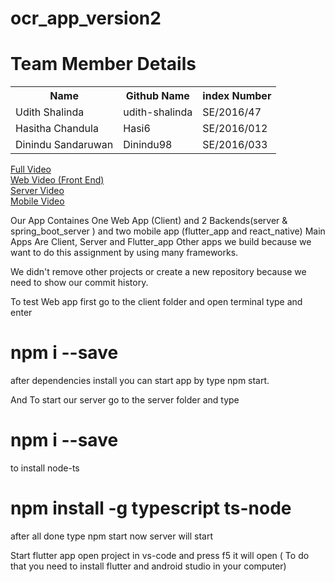 # ocr_app_version2
# Team Member Details

<table style="width:100%">
  <tr>
    <th>Name</th>
    <th>Github Name</th>
    <th>index Number</th>
  </tr>
  <tr>
    <td>Udith Shalinda</td>
    <td>udith-shalinda</td>
    <td>SE/2016/47</td>
  </tr>
  <tr>
    <td>Hasitha Chandula</td>
    <td>Hasi6</td>
    <td>SE/2016/012</td>
  </tr>
  <tr>
    <td>Dinindu Sandaruwan</td>
    <td>Dinindu98</td>
    <td>SE/2016/033</td>
  </tr>
</table>

<a href="https://drive.google.com/file/d/1efXXEC5X6BcBDohB3AMldySLIBZvr8Wn/view">Full Video </a> <br />
<a href="https://drive.google.com/drive/folders/1hrrXxCSg2FicdzF4b8J8UxE93cfoke6b">Web Video (Front End)</a> <br />
<a href="https://drive.google.com/file/d/1Iqrj6UTWp5ecqm4OPb7iEHCBp3cJmqb0/view">Server Video</a> <br />
<a href="https://drive.google.com/file/d/1HqEZstoEUPBkP5BClyas9jPYhIsvYY5J/view">Mobile Video</a>


Our App Containes One Web App (Client) and 2 Backends(server & spring_boot_server ) and two mobile app (flutter_app and react_native)
Main Apps Are Client, Server and Flutter_app Other apps we build because we want to do this assignment by using many frameworks.

We didn't remove other projects or create a new repository because we need to show our commit history.

To test Web app first go to the client folder and open terminal type and enter <h1>npm i --save</h1> after dependencies install you can start app by type npm start.

And To start our server go to the server folder and type <h1>npm i --save </h1> to install node-ts <h1>npm install -g typescript ts-node </h1> after all done type npm start now server will start

Start flutter app open project in vs-code and press f5 it will open ( To do that you need to install flutter and android studio in your computer)



